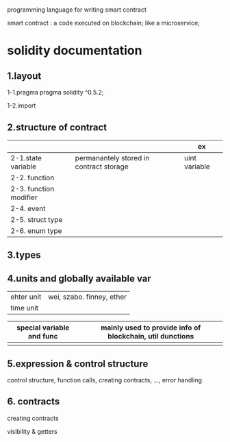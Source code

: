#

programming language for writing smart contract

smart contract : a code executed on blockchain; like a microservice;

# solidity documentation

## 1.layout

1-1.pragma
pragma solidity ^0.5.2;

1-2.import


## 2.structure of contract

|                        |                                         | ex            |
| ---------------------- | --------------------------------------- | ------------- |
| 2-1.state variable     | permanantely stored in contract storage | uint variable |
| 2-2. function          |                                         |               |
| 2-3. function modifier |                                         |               |
| 2-4. event             |                                         |               |
| 2-5. struct type       |                                         |               |
| 2-6. enum type         |                                         |               |


## 3.types



## 4.units and globally available var
|            |                           |
| ---------- | ------------------------- |
| ehter unit | wei, szabo. finney, ether |
| time unit  |                           |

| special variable and func | mainly used to provide info of blockchain, util dunctions |
| ------------------------- | --------------------------------------------------------- |
|                           |                                                           |


## 5.expression & control structure
control structure, function calls, creating contracts, ..., error handling

## 6. contracts

creating contracts

visibility & getters

